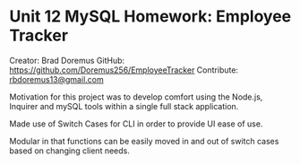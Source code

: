 # Unit 12 MySQL Homework: Employee Tracker

Creator: Brad Doremus GitHub: https://github.com/Doremus256/EmployeeTracker
Contribute: rbdoremus13@gmail.com

Motivation for this project was to develop comfort using the Node.js, Inquirer and mySQL tools within a single full stack application. 

Made use of Switch Cases for CLI in order to provide UI ease of use. 

Modular in that functions can be easily moved in and out of switch cases based on changing client needs. 

